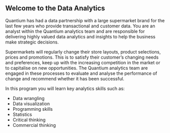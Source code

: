 <h2><b>Welcome to the Data Analytics</b></h2>
Quantium has had a data partnership with a large supermarket brand for the last few years who provide transactional and customer data. You are an analyst within the Quantium analytics team and are responsible for delivering highly valued data analytics and insights to help the business make strategic decisions.<br> 

Supermarkets will regularly change their store layouts, product selections, prices and promotions. This is to satisfy their customer’s changing needs and preferences, keep up with the increasing competition in the market or to capitalise on new opportunities. The Quantium analytics team are engaged in these processes to evaluate and analyse the performance of change and recommend whether it has been successful.<br> 

In this program you will learn key analytics skills such as:

 - Data wrangling
 - Data visualization
 - Programming skills
 - Statistics
 - Critical thinking
 - Commercial thinking
